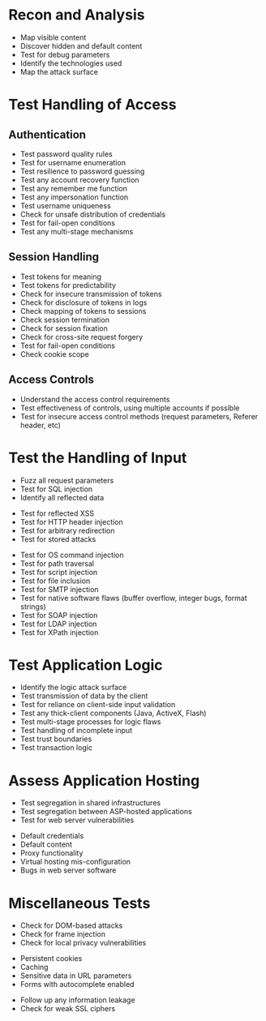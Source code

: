 # Recon and Analysis
* Map visible content
* Discover hidden and default content
* Test for debug parameters
* Identify the technologies used
* Map the attack surface
# Test Handling of Access
## Authentication
- Test password quality rules
- Test for username enumeration
- Test resilience to password guessing
- Test any account recovery function
- Test any remember me function
- Test any impersonation function
- Test username uniqueness
- Check for unsafe distribution of credentials
- Test for fail-open conditions
- Test any multi-stage mechanisms
## Session Handling
- Test tokens for meaning
- Test tokens for predictability
- Check for insecure transmission of tokens
- Check for disclosure of tokens in logs
- Check mapping of tokens to sessions
- Check session termination
- Check for session fixation
- Check for cross-site request forgery
- Test for fail-open conditions
- Check cookie scope
## Access Controls
- Understand the access control requirements
- Test effectiveness of controls, using multiple accounts if possible
- Test for insecure access control methods (request parameters, Referer header, etc)
# Test the Handling of Input
* Fuzz all request parameters
* Test for SQL injection
* Identify all reflected data
- Test for reflected XSS
- Test for HTTP header injection
- Test for arbitrary redirection
- Test for stored attacks
* Test for OS command injection
* Test for path traversal
* Test for script injection
* Test for file inclusion
* Test for SMTP injection
* Test for native software flaws (buffer overflow, integer bugs, format strings)
* Test for SOAP injection
* Test for LDAP injection
* Test for XPath injection
# Test Application Logic
* Identify the logic attack surface
* Test transmission of data by the client
* Test for reliance on client-side input validation
* Test any thick-client components (Java, ActiveX, Flash)
* Test multi-stage processes for logic flaws
* Test handling of incomplete input
* Test trust boundaries
* Test transaction logic
# Assess Application Hosting
* Test segregation in shared infrastructures
* Test segregation between ASP-hosted applications
* Test for web server vulnerabilities
- Default credentials
- Default content
- Proxy functionality
- Virtual hosting mis-configuration
- Bugs in web server software
# Miscellaneous Tests
* Check for DOM-based attacks
* Check for frame injection
* Check for local privacy vulnerabilities
- Persistent cookies
- Caching
- Sensitive data in URL parameters
- Forms with autocomplete enabled
* Follow up any information leakage
* Check for weak SSL ciphers
